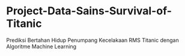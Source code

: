 # Project-Data-Sains-Survival-of-Titanic
Prediksi Bertahan Hidup Penumpang Kecelakaan RMS Titanic dengan Algoritme Machine Learning
